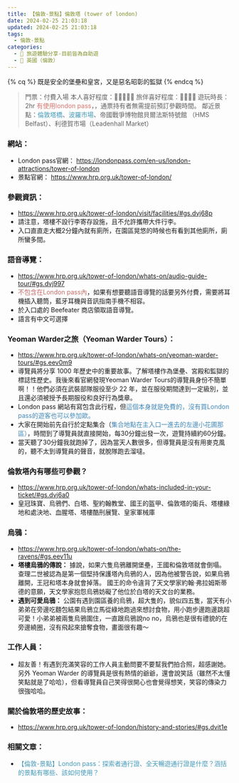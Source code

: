 ```yaml
---
title: 【倫敦-景點】倫敦塔 (tower of london)
date: 2024-02-25 21:03:18
updated: 2024-02-25 21:03:18
tags:
  - 倫敦-景點
categories: 
  - 🌴 旅遊體驗分享-目前皆為自助遊
  - 🥥 英國（倫敦） 
---
```

{% cq %} 既是安全的堡壘和皇宮，又是惡名昭彰的監獄 {% endcq %}
>	門票：付費入場
>本人喜好程度：🌝🌝🌝🌝🌛 旅伴喜好程度：🌝🌝🌝🌝
遊玩時長：2hr
<font color=#D1756F>有使用london pass</font>，，通票持有者無需提前預訂參觀時間。
鄰近景點：<font color=#4599B6>倫敦塔橋</font>、<font color=#4599B6>波羅市場</font>、帝國戰爭博物館貝爾法斯特號館
（HMS Belfast）、利德賀市場（Leadenhall Market）

<!-- more -->
### 網站：
 + London pass官網：
https://londonpass.com/en-us/london-attractions/tower-of-london
 + 景點官網：
https://www.hrp.org.uk/tower-of-london/

### 參觀資訊：
 + https://www.hrp.org.uk/tower-of-london/visit/facilities/#gs.dvj68p
 + 請注意，塔樓不設行李寄存設施，且不允許攜帶大件行李。
 + 入口直直走大概2分鐘內就有廁所，在園區晃悠的時候也有看到其他廁所，廁所蠻多間。

### 語音導覽：
 + https://www.hrp.org.uk/tower-of-london/whats-on/audio-guide-tour/#gs.dvj997
 + <font color=#c36d67>不包含在London pass內</font>，如果有想要聽語音導覽的話要另外付費，需要將耳機插入聽筒，藍牙耳機與音訊指南手機不相容。
 + 於入口處的 Beefeater 商店領取語音導覽。
 + 語言有中文可選擇 

### Yeoman Warder之旅（Yeoman Warder Tours）：
 + https://www.hrp.org.uk/tower-of-london/whats-on/yeoman-warder-tours/#gs.eev0m9
 + 導覽員將分享 1000 年歷史中的重要故事。了解塔樓作為堡壘、宮殿和監獄的標誌性歷史。我後來看官網發現Yeoman Warder Tours的導覽員身份不簡單啊！！他們必須在武裝部隊服役至少 22 年，並在服役期間達到一定級別，並且還必須被授予長期服役和良好行為獎章。
 + London pass 網站有寫包含此行程，但<font color=#4287B5>這個本身就是免費的，沒有買London pass的遊客也可以參加歐。</font>
 + 大家在開始前先自行於定點集合（<font color=#4287B5>集合地點在主入口一進去的左邊小花圃那區）</font>，時間到了導覽員就直接開始，每30分鐘出發一次，遊覽持續約60分鐘。
 + 當天聽了30分鐘我就跑掉了，因為當天人數很多，但導覽員是沒有用麥克風的，聽不太到導覽員的聲音，就脫隊跑去溜噠。

### 倫敦塔內有哪些可參觀？
 + https://www.hrp.org.uk/tower-of-london/whats-included-in-your-ticket/#gs.dvj6a0
 + 皇冠珠寶、烏鴉們、白塔、聖約翰教堂、國王的盔甲、倫敦塔的衛兵、塔樓綠地和處決地、血腥塔、塔樓酷刑展覽、皇家軍械庫

### 烏鴉：
 + https://www.hrp.org.uk/tower-of-london/whats-on/the-ravens/#gs.eev11u
 + **塔樓烏鴉的傳說：**
 據說，如果六隻烏鴉離開堡壘，王國和倫敦塔就會倒塌。
 查理二世被認為是第一個堅持保護塔內烏鴉的人，因為他被警告說，如果烏鴉離開，王冠和塔本身就會掉落。
 國王的命令違背了天文學家約翰·弗拉姆斯蒂德的意願，天文學家抱怨烏鴉妨礙了他位於白塔的天文台的業務。
 + **遇到可愛烏鴉：**
 公園有遇到園區養的烏鴉，超大隻的，貌似四五隻，當天有小弟弟在旁邊吃麵包結果烏鴉立馬從綠地跑過來想討食物，用小跑步邊跑邊跳超可愛！小弟弟被兩隻烏鴉圍住，一直跟烏鴉說no no，烏鴉也是很有禮貌的在旁邊繞圈，沒有飛起來搶奪食物，畫面很有趣～

### 工作人員：
 + 超友善！有遇到充滿笑容的工作人員主動問要不要幫我們拍合照，超感謝她。另外 Yeoman Warder 的導覽員是很有熱情的爺爺，還會說笑話（雖然不太懂笑點就是了哈哈），但看導覽員自己笑得很開心也會覺得想笑，笑容的傳染力很強哈哈。

### 關於倫敦塔的歷史故事：
 + https://www.hrp.org.uk/tower-of-london/history-and-stories/#gs.dvit1e

### 相關文章：
+ <font color=#4599B6>【倫敦-景點】London pass：探索者通行證、全天暢遊通行證是什麼？涵括的景點有哪些、該如何使用？</font> 